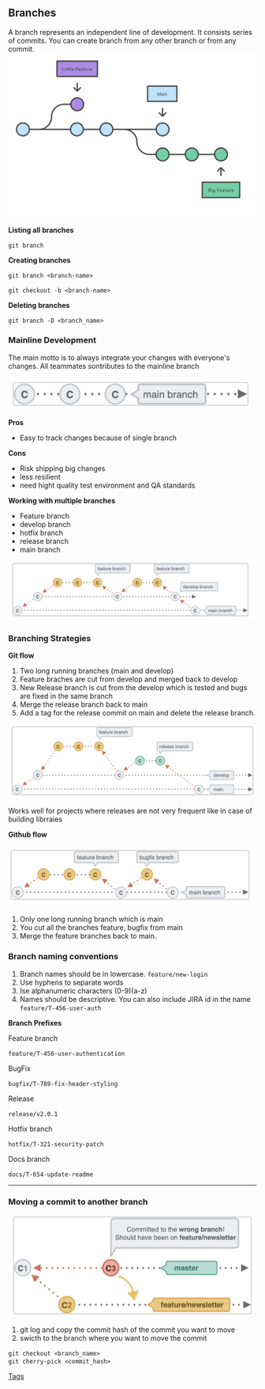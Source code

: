 ## Branches

A branch represents an independent line of development. It consists series of commits. You can create branch from any other branch or from any commit.
![alt text](../images/branch.png)



**Listing all branches**

```shell
git branch
```

**Creating branches**

```shell
git branch <branch-name>
```

```shell
git checkout -b <branch-name>
```

**Deleting branches**

```shell
git branch -D <branch_name>
```

### Mainline Development

The main motto is to always integrate your changes with everyone's changes. All teammates sontributes to the mainline branch

![Alt text](../images/image.png)

**Pros**

- Easy to track changes because of single branch

**Cons**

- Risk shipping big changes
- less resilient
- need hight quality test environment and QA standards

**Working with multiple branches**

- Feature branch
- develop branch
- hotfix branch
- release branch
- main branch

![Alt text](../images/image-1.png)

### Branching Strategies

**Git flow**

1. Two long running branches (main and develop)
2. Feature braches are cut from develop and merged back to develop
3. New Release branch is cut from the develop which is tested and bugs are fixed in the same branch
4. Merge the release branch back to main
5. Add a tag for the release commit on main and delete the release branch.

![Alt text](../images/image-2.png)

Works well for projects where releases are not very frequent like in case of building librraies

**Github flow**

![alt text](../images/image-31.png)

1. Only one long running branch which is main
2. You cut all the branches feature, bugfix from main
3. Merge the feature branches back to main.

### Branch naming conventions

1. Branch names should be in lowercase.
   `feature/new-login`
2. Use hyphens to separate words
3. Ise alphanumeric characters (0-9)(a-z)
4. Names should be descriptive. You can also include JIRA id in the name
   `feature/T-456-user-auth`

**Branch Prefixes**

Feature branch

```
feature/T-456-user-authentication
```

BugFix

```
bugfix/T-789-fix-header-styling
```

Release

```
release/v2.0.1
```

Hotfix branch

```
hotfix/T-321-security-patch
```

Docs branch

```
docs/T-654-update-readme
```

---

### Moving a commit to another branch

![Alt text](../images/image-3.png)

1. git log and copy the commit hash of the commit you want to move
2. swicth to the branch where you want to move the commit

```
git checkout <branch_name>
git cherry-pick <commit_hash>
```


[Tags](tags.md)
